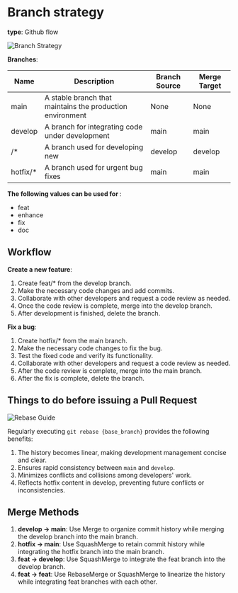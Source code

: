 # Branch strategy

**type**: Github flow

![Branch Strategy](./images/branch-strategy.png)

**Branches**:

| Name      | Description                                               | Branch Source | Merge Target |
| --------- | --------------------------------------------------------- | ------------- | ------------ |
| main      | A stable branch that maintains the production environment | None          | None         |
| develop   | A branch for integrating code under development           | main          | main         |
| <type>/\* | A branch used for developing new <type>                   | develop       | develop      |
| hotfix/\* | A branch used for urgent bug fixes                        | main          | main         |

**The following values can be used for <type>**:

- feat
- enhance
- fix
- doc

## Workflow

**Create a new feature**:

1. Create feat/\* from the develop branch.
2. Make the necessary code changes and add commits.
3. Collaborate with other developers and request a code review as needed.
4. Once the code review is complete, merge into the develop branch.
5. After development is finished, delete the branch.

**Fix a bug**:

1. Create hotfix/\* from the main branch.
2. Make the necessary code changes to fix the bug.
3. Test the fixed code and verify its functionality.
4. Collaborate with other developers and request a code review as needed.
5. After the code review is complete, merge into the main branch.
6. After the fix is complete, delete the branch.

## Things to do before issuing a Pull Request

![Rebase Guide](./images/rebase-guide.png)

Regularly executing `git rebase {base_branch}` provides the following benefits:

1. The history becomes linear, making development management concise and clear.
2. Ensures rapid consistency between `main` and `develop`.
3. Minimizes conflicts and collisions among developers' work.
4. Reflects hotfix content in develop, preventing future conflicts or
   inconsistencies.

## Merge Methods

1. **develop -> main**: Use Merge to organize commit history while merging the
   develop branch into the main branch.
2. **hotfix -> main**: Use SquashMerge to retain commit history while
   integrating the hotfix branch into the main branch.
3. **feat -> develop**: Use SquashMerge to integrate the feat branch into the
   develop branch.
4. **feat -> feat**: Use RebaseMerge or SquashMerge to linearize the history
   while integrating feat branches with each other.
